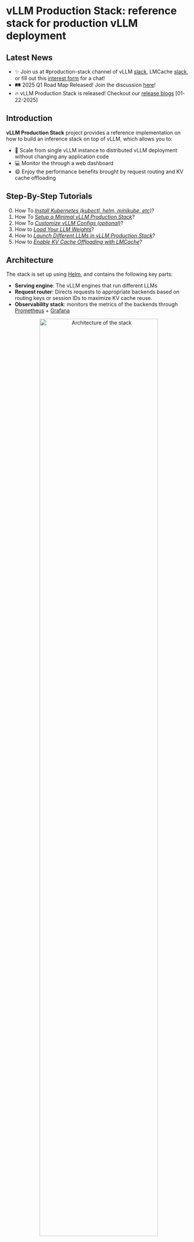 # vLLM Production Stack: reference stack for production vLLM deployment

## Latest News

- ✨ Join us at #production-stack channel of vLLM [slack](https://slack.vllm.ai/), LMCache [slack](https://join.slack.com/t/lmcacheworkspace/shared_invite/zt-2viziwhue-5Amprc9k5hcIdXT7XevTaQ), or fill out this [interest form](https://forms.gle/wSoeNpncmPVdXppg8) for a chat!
- 🛤️ 2025 Q1 Road Map Released! Join the discussion [here](https://github.com/vllm-project/production-stack/issues/26)!
- 🔥 vLLM Production Stack is released! Checkout our [release blogs](https://blog.lmcache.ai/2025-01-21-stack-release) [01-22-2025]

## Introduction

**vLLM Production Stack** project provides a reference implementation on how to build an inference stack on top of vLLM, which allows you to:

- 🚀 Scale from single vLLM instance to distributed vLLM deployment without changing any application code
- 💻 Monitor the  through a web dashboard
- 😄 Enjoy the performance benefits brought by request routing and KV cache offloading

## Step-By-Step Tutorials

0. How To [*Install Kubernetes (kubectl, helm, minikube, etc)*](https://github.com/vllm-project/production-stack/blob/main/tutorials/00-install-kubernetes-env.md)?
1. How To [*Setup a Minimal vLLM Production Stack*](https://github.com/vllm-project/production-stack/blob/main/tutorials/01-minimal-helm-installation.md)?
2. How To [*Customize vLLM Configs (optional)*](https://github.com/vllm-project/production-stack/blob/main/tutorials/02-basic-vllm-config.md)?
3. How to [*Load Your LLM Weights*](https://github.com/vllm-project/production-stack/blob/main/tutorials/03-load-model-from-pv.md)?
4. How to [*Launch Different LLMs in vLLM Production Stack*](https://github.com/vllm-project/production-stack/blob/main/tutorials/04-launch-multiple-model.md)?
5. How to [*Enable KV Cache Offloading with LMCache*](https://github.com/vllm-project/production-stack/blob/main/tutorials/05-offload-kv-cache.md)?

## Architecture

The stack is set up using [Helm](https://helm.sh/docs/), and contains the following key parts:

- **Serving engine**: The vLLM engines that run different LLMs
- **Request router**: Directs requests to appropriate backends based on routing keys or session IDs to maximize KV cache reuse.
- **Observability stack**: monitors the metrics of the backends through [Prometheus](https://github.com/prometheus/prometheus) + [Grafana](https://grafana.com/)

<p align="center">
  <img src="https://github.com/user-attachments/assets/8f05e7b9-0513-40a9-9ba9-2d3acca77c0c" alt="Architecture of the stack" width="80%"/>
</p>

## Roadmap

We are actively working on this project and will release the following features soon. Please stay tuned!

- **Autoscaling** based on vLLM-specific metrics
- Support for **disaggregated prefill**
- **Router improvements** (e.g., more performant router using non-python languages, KV-cache-aware routing algorithm, better fault tolerance, etc)

## Deploying the stack via Helm

### Prerequisites

- A running Kubernetes (K8s) environment with GPUs
  - Run `cd utils && bash install-minikube-cluster.sh`
  - Or follow our [tutorial](tutorials/00-install-kubernetes-env.md)

### Deployment

vLLM Production Stack can be deployed via helm charts. Clone the repo to local and execute the following commands for a minimal deployment:

```bash
git clone https://github.com/vllm-project/production-stack.git
cd production-stack/
helm repo add vllm https://vllm-project.github.io/production-stack
helm install vllm vllm/vllm-stack -f tutorials/assets/values-01-minimal-example.yaml
```

The deployed stack provides the same [**OpenAI API interface**](https://docs.vllm.ai/en/latest/serving/openai_compatible_server.html?ref=blog.mozilla.ai#openai-compatible-server) as vLLM, and can be accessed through kubernetes service.

To validate the installation and and send query to the stack, refer to [this tutorial](tutorials/01-minimal-helm-installation.md).

For more information about customizing the helm chart, please refer to [values.yaml](https://github.com/vllm-project/production-stack/blob/main/helm/values.yaml) and our other [tutorials](https://github.com/vllm-project/production-stack/tree/main/tutorials).

### Uninstall

```bash
sudo helm uninstall vllm
```

## Grafana Dashboard

### Features

The Grafana dashboard provides the following insights:

1. **Available vLLM Instances**: Displays the number of healthy instances.
2. **Request Latency Distribution**: Visualizes end-to-end request latency.
3. **Time-to-First-Token (TTFT) Distribution**: Monitors response times for token generation.
4. **Number of Running Requests**: Tracks the number of active requests per instance.
5. **Number of Pending Requests**: Tracks requests waiting to be processed.
6. **GPU KV Usage Percent**: Monitors GPU KV cache usage.
7. **GPU KV Cache Hit Rate**: Displays the hit rate for the GPU KV cache.

<p align="center">
  <img src="https://github.com/user-attachments/assets/05766673-c449-4094-bdc8-dea6ac28cb79" alt="Grafana dashboard to monitor the deployment" width="80%"/>
</p>

### Configuration

See the details in [`observability/README.md`](./observability/README.md)

## Router

The router ensures efficient request distribution among backends. It supports:

- Routing to endpoints that run different models
- Exporting observability metrics for each serving engine instance, including QPS, time-to-first-token (TTFT), number of pending/running/finished requests, and uptime
- Automatic service discovery and fault tolerance by Kubernetes API
- Multiple different routing algorithms
  - Round-robin routing
  - Session-ID based routing
  - (WIP) prefix-aware routing

Please refer to the [router documentation](./router/README.md) for more details.

## Contributing

We welcome and value any contributions and collaborations.  Please check out [CONTRIBUTING.md](CONTRIBUTING.md) for how to get involved.

## License

This project is licensed under the MIT License. See the `LICENSE` file for details.

---

For any issues or questions, feel free to open an issue or contact us ([@ApostaC](https://github.com/ApostaC), [@YuhanLiu11](https://github.com/YuhanLiu11), [@Shaoting-Feng](https://github.com/Shaoting-Feng)).
